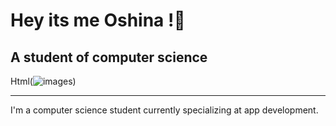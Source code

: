 # Hey its me Oshina !👋
## A student of computer science 

Html(![images](https://github.com/Oshinoko677/oshinoko677/assets/160755999/516521ed-cdd8-40d4-b2a7-12cb32e7b853))


---
I'm a computer science student currently specializing at app development.

